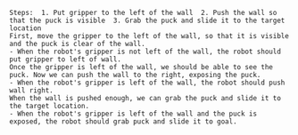 
    Steps:  1. Put gripper to the left of the wall  2. Push the wall so that the puck is visible  3. Grab the puck and slide it to the target location
    First, move the gripper to the left of the wall, so that it is visible and the puck is clear of the wall.
    - When the robot's gripper is not left of the wall, the robot should put gripper to left of wall.
    Once the gripper is left of the wall, we should be able to see the puck. Now we can push the wall to the right, exposing the puck.
    - When the robot's gripper is left of the wall, the robot should push wall right.
    When the wall is pushed enough, we can grab the puck and slide it to the target location.
    - When the robot's gripper is left of the wall and the puck is exposed, the robot should grab puck and slide it to goal.